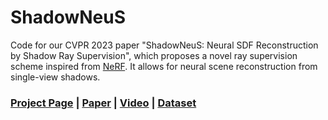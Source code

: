# ShadowNeuS

Code for our CVPR 2023 paper "ShadowNeuS: Neural SDF Reconstruction by Shadow Ray Supervision", which proposes a novel ray supervision scheme inspired from [NeRF](https://www.matthewtancik.com/nerf). It allows for neural scene reconstruction from single-view shadows.

### [Project Page](https://gerwang.github.io/shadowneus/) | [Paper](https://arxiv.org/abs/2211.14086) | [Video](https://www.youtube.com/watch?v=rpx3qC8fixM) | [Dataset](https://drive.google.com/drive/folders/1Sr30kdvCD2tXNAONzcnF5xnoMXasylyA?usp=sharing)

